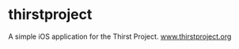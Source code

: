 thirstproject
=============

A simple iOS application for the Thirst Project.  www.thirstproject.org